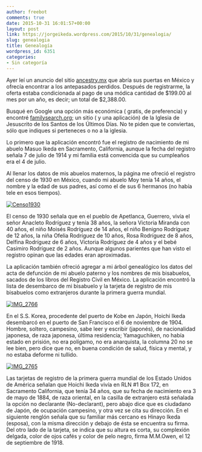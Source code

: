```yaml
---
author: freebot
comments: true
date: 2015-10-31 16:01:57+00:00
layout: post
link: https://jorgeikeda.wordpress.com/2015/10/31/genealogia/
slug: genealogia
title: Genealogía
wordpress_id: 6351
categories:
- Sin categoría
---
```


Ayer leí un anuncio del sitio [ancestry.mx](http://ancestry.mx/) que abría sus puertas en México y ofrecía encontrar a los antepasados perdidos. Después de registrarme, la oferta estaba condicionada al pago de una módica cantidad de $199.00 al mes por un año, es decir; un total de $2,388.00. 

Busqué en Google una opción más económica ( gratis, de preferencia) y encontré [familysearch.org](http://familysearch.org/); un sitio ( y una aplicación) de la Iglesia de Jesuscrito de los Santos de los Últimos Días. No te piden que te conviertas, sólo que indiques si perteneces o no a la iglesia. 

Lo primero que la aplicación encontró fue el registro de nacimiento de mi abuelo Masuo Ikeda en Sacramento, California, aunque la fecha del registro señala 7 de julio de 1914 y mi familia está convencida que su cumpleaños era el 4 de julio.

Al llenar los datos de mis abuelos maternos, la página me ofreció el registro del censo de 1930 en México, cuando mi abuelo Moy tenía 14 años, el nombre y la edad de sus padres, así como el de sus 6 hermanos (no había tele en esos tiempos).

[![Censo1930](http://imageneswp.s3.amazonaws.com/wp-content/uploads/2015/10/31151442/FullSizeRender-300x231.jpg)](http://imageneswp.s3.amazonaws.com/wp-content/uploads/2015/10/31151442/FullSizeRender.jpg)

El censo de 1930 señala que en el pueblo de Apetlanca, Guerrero, vivía el señor Anacleto Rodríguez y tenía 38 años, la señora Victoria Miranda con 40 años, el niño Moisés Rodríguez de 14 años, el niño Benigno Rodríguez de 12 años, la niña Ofelia Rodríguez de 10 años, Rosa Rodríguez de 8 años, Delfina Rodríguez de 6 años, Victoria Rodríguez de 4 años y el bebé Casimiro Rodríguez de 2 años. Aunque algunos parientes que han visto el registro opinan que las edades eran aproximadas.

La aplicación también ofreció agregar a mi árbol genealógico los datos del acta de defunción de mi abuelo paterno y los nombres de mis bisabuelos, sacados de los libros del Registro Civil en México. La aplicación encontró la lista de desembarco de mi bisabuelo y la tarjeta de registro de mis bisabuelos como extranjeros durante la primera guerra mundial.

[![IMG_2766](http://imageneswp.s3.amazonaws.com/wp-content/uploads/2015/10/31152448/IMG_2766-300x233.jpg)](http://imageneswp.s3.amazonaws.com/wp-content/uploads/2015/10/31152448/IMG_2766.jpg)

En el S.S. Korea, procedente del puerto de Kobe en Japón, Hoichi Ikeda desembarcó  en el puerto de San Francisco el 6 de noviembre de 1904. Hombre, soltero, campesino, sabe leer y escribir (japonés), de nacionalidad japonesa, de raza japonesa, última residencia; Yamaguchiken, no había estado en prisión, no era polígamo, no era anarquista, la columna 20 no se lee bien, pero dice que no, en buena condición de salud, física y mental, y no estaba deforme ni tullido.

[![IMG_2765](http://imageneswp.s3.amazonaws.com/wp-content/uploads/2015/10/31154327/IMG_2765-300x139.jpg)](http://imageneswp.s3.amazonaws.com/wp-content/uploads/2015/10/31154327/IMG_2765.jpg)

Las tarjetas de registro de la primera guerra mundial de los Estado Unidos de América señalan que Hoichi Ikeda vivía en RLN #1 Box 172, en Sacramento California, que tenía 34 años, que su fecha de nacimiento era 3 de mayo de 1884, de raza oriental, en la casilla de extranjero está señalada la opción no declarante (No-declarant), pero abajo dice que es ciudadano de Japón, de ocupación campesino,  y otra vez se cita su dirección. En el siguiente renglón señala que su familiar más cercano es Hinayo Ikeda (esposa), con la misma dirección y debajo de ésta se encuentra su firma. Del otro lado de la tarjeta, se indica que su altura es corta, su complexión delgada, color de ojos cafés y color de pelo negro, firma M.M.Owen, el 12 de septiembre de 1918.



